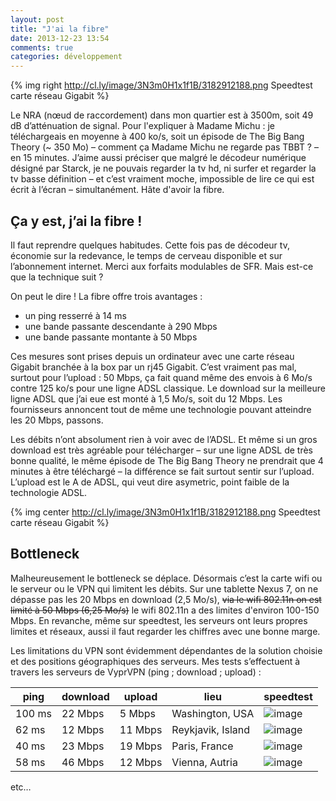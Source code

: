 ```yaml
---
layout: post
title: "J'ai la fibre"
date: 2013-12-23 13:54
comments: true
categories: développement
---
```


{% img right http://cl.ly/image/3N3m0H1x1f1B/3182912188.png Speedtest carte réseau Gigabit %}

Le NRA (nœud de raccordement) dans mon quartier est à 3500m, soit 49 dB d’atténuation de signal. Pour l'expliquer à Madame Michu : je téléchargeais en moyenne à 400 ko/s, soit un épisode de The Big Bang Theory (~ 350 Mo) – comment ça Madame Michu ne regarde pas TBBT ? – en 15 minutes. J’aime aussi préciser que malgré le décodeur numérique désigné par Starck, je ne pouvais regarder la tv hd, ni surfer et regarder la tv basse définition – et c’est vraiment moche, impossible de lire ce qui est écrit à l’écran – simultanément. Hâte d'avoir la fibre.

<!-- more -->

Ça y est, j’ai la fibre !
---

Il faut reprendre quelques habitudes. Cette fois pas de décodeur tv, économie sur la redevance, le temps de cerveau disponible et sur l’abonnement internet. Merci aux forfaits modulables de SFR. Mais est-ce que la technique suit ?

On peut le dire ! La fibre offre trois avantages :

- un ping resserré à 14 ms
- une bande passante descendante à 290 Mbps
- une bande passante montante à 50 Mbps

Ces mesures sont prises depuis un ordinateur avec une carte réseau Gigabit branchée à la box par un rj45 Gigabit. C’est vraiment pas mal, surtout pour l’upload : 50 Mbps, ça fait quand même des envois à 6 Mo/s contre 125 ko/s pour une ligne ADSL classique.
Le download sur la meilleure ligne ADSL que j’ai eue est monté à 1,5 Mo/s, soit du 12 Mbps. Les fournisseurs annoncent tout de même une technologie pouvant atteindre les 20 Mbps, passons.

Les débits n’ont absolument rien à voir avec de l’ADSL. Et même si un gros download est très agréable pour télécharger – sur une ligne ADSL de très bonne qualité, le même épisode de The Big Bang Theory ne prendrait que 4 minutes à être téléchargé – la différence se fait surtout sentir sur l’upload. L’upload est le A de ADSL, qui veut dire asymetric, point faible de la technologie ADSL.

{% img center http://cl.ly/image/3N3m0H1x1f1B/3182912188.png Speedtest carte réseau Gigabit %}

Bottleneck
---

Malheureusement le bottleneck se déplace. Désormais c’est la carte wifi ou le serveur ou le VPN qui limitent les débits. Sur une tablette Nexus 7, on ne dépasse pas les 20 Mbps en download (2,5 Mo/s), ~~via le wifi 802.11n on est limité à 50 Mbps (6,25 Mo/s)~~ le wifi 802.11n a des limites d'environ 100-150 Mbps. En revanche, même sur speedtest, les serveurs ont leurs propres limites et réseaux, aussi il faut regarder les chiffres avec une bonne marge.

Les limitations du VPN sont évidemment dépendantes de la solution choisie et des positions géographiques des serveurs. Mes tests s’effectuent à travers les serveurs de VyprVPN (ping ; download ; upload) :

ping    | download  | upload  | lieu              | speedtest
---     | ---       | ---     | ---               | ---
100 ms  | 22 Mbps   | 5 Mbps  | Washington, USA   | ![image](http://cl.ly/image/1W17191N3I3w/3182943632.png "VyprVPN USA")
62 ms   | 12 Mbps   | 11 Mbps | Reykjavik, Island | ![image](http://cl.ly/image/02292G0r2p34/3182947376.png "VyprVPN Island")
40 ms   | 23 Mbps   | 19 Mbps | Paris, France     | ![image](http://cl.ly/image/0c1G2r1h281p/3182950615.png "VyprVPN Paris")
58 ms   | 46 Mbps   | 12 Mbps | Vienna, Autria    | ![image](http://cl.ly/image/1U3v2i3a1X1c/3182955706.png "VyprVPN Autria")

etc…
